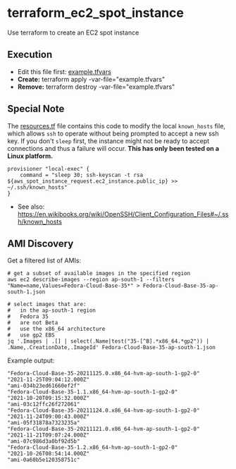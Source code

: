 # terraform_ec2_spot_instance
Use terraform to create an EC2 spot instance

## Execution
* Edit this file first: [example.tfvars](example.tfvars)
* **Create:** terraform apply -var-file="example.tfvars"
* **Remove:** terraform destroy -var-file="example.tfvars"

## Special Note
The [resources.tf](resources.tf) file contains this code to modify the local `known_hosts` file, which allows `ssh` to operate without being prompted to accept a new ssh key.  If you don't `sleep` first, the instance might not be ready to accept connections and thus a failure will occur.  **This has only been tested on a Linux platform.**

```
provisioner "local-exec" {
    command = "sleep 30; ssh-keyscan -t rsa ${aws_spot_instance_request.ec2_instance.public_ip} >> ~/.ssh/known_hosts"
}
```
* See also: https://en.wikibooks.org/wiki/OpenSSH/Client_Configuration_Files#~/.ssh/known_hosts

## AMI Discovery

Get a filtered list of AMIs:

```shell
# get a subset of available images in the specified region
aws ec2 describe-images --region ap-south-1 --filters "Name=name,Values=Fedora-Cloud-Base-35*" > Fedora-Cloud-Base-35-ap-south-1.json

# select images that are:
#   in the ap-south-1 region
#   Fedora 35
#   are not Beta
#   use the x86_64 architecture
#   use gp2 EBS
jq '.Images | .[] | select(.Name|test("35-[^B].*x86_64.*gp2")) | .Name,.CreationDate,.ImageId' Fedora-Cloud-Base-35-ap-south-1.json
```

Example output:

```shell
"Fedora-Cloud-Base-35-20211125.0.x86_64-hvm-ap-south-1-gp2-0"
"2021-11-25T09:04:12.000Z"
"ami-034b23ed61660ef2f"
"Fedora-Cloud-Base-35-1.1.x86_64-hvm-ap-south-1-gp2-0"
"2021-10-20T09:15:32.000Z"
"ami-03c12ffc26f272061"
"Fedora-Cloud-Base-35-20211124.0.x86_64-hvm-ap-south-1-gp2-0"
"2021-11-24T09:00:43.000Z"
"ami-05f31878a7323235a"
"Fedora-Cloud-Base-35-20211121.0.x86_64-hvm-ap-south-1-gp2-0"
"2021-11-21T09:07:24.000Z"
"ami-07c986d3a0bf92d5b"
"Fedora-Cloud-Base-35-1.2.x86_64-hvm-ap-south-1-gp2-0"
"2021-10-26T08:54:14.000Z"
"ami-0a60b5e120358751c"
```

